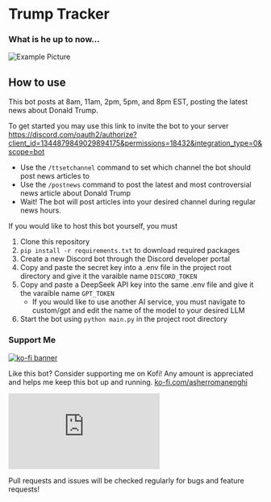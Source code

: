 # Trump Tracker

### What is he up to now...

![Example Picture](https://i.imgur.com/kCfQ4sf.png)

## How to use
This bot posts at 8am, 11am, 2pm, 5pm, and 8pm EST, posting the latest news about Donald Trump.

To get started you may use this link to invite the bot to your server
https://discord.com/oauth2/authorize?client_id=1344879849029894175&permissions=18432&integration_type=0&scope=bot

- Use the `/ttsetchannel` command to set which channel the bot should post news articles to
- Use the `/postnews` command to post the latest and most controversial news article about Donald Trump
- Wait! The bot will post articles into your desired channel during regular news hours.

If you would like to host this bot yourself, you must
1. Clone this repository
2. `pip install -r requirements.txt` to download required packages
3. Create a new Discord bot through the Discord developer portal
4. Copy and paste the secret key into a .env file in the project root directory and give it the varaible name `DISCORD_TOKEN`
5. Copy and paste a DeepSeek API key into the same .env file and give it the varaible name `GPT_TOKEN`
   - If you would like to use another AI service, you must navigate to custom/gpt and edit the name of the model to your desired LLM
6. Start the bot using `python main.py` in the project root directory

### Support Me
[![ko-fi banner](https://www.isleofelsi.com/wp-content/uploads/2023/10/KoFi-750px.jpg)](https://ko-fi.com/asherromanenghi)

Like this bot? Consider supporting me on Kofi! Any amount is appreciated and helps me keep this bot up and running.
[ko-fi.com/asherromanenghi](https://ko-fi.com/asherromanenghi)

![This bot was build using discord.py](https://github.com/Rapptz/discord.py)

Pull requests and issues will be checked regularly for bugs and feature requests!
